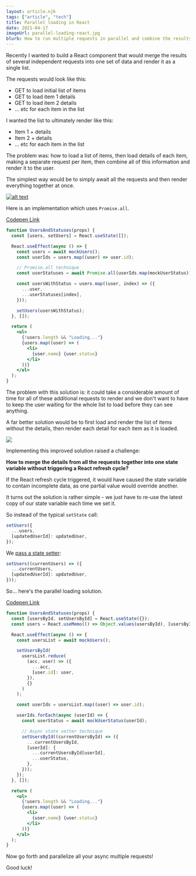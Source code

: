 ```yaml
---
layout: article.njk
tags: ["article", "tech"]
title: Parallel loading in React
date: 2021-04-17
imageUrl: parallel-loading-react.jpg
blurb: How to run multiple requests in parallel and combine the results.
---
```


Recently I wanted to build a React component that would merge the results of several independent requests into one set of data and render it as a single list.

The requests would look like this:

- GET to load initial list of items
- GET to load item 1 details
- GET to load item 2 details
- ... etc for each item in the list

I wanted the list to ultimately render like this:

- Item 1 + details
- Item 2 + details
- ... etc for each item in the list

The problem was: how to load a list of items, then load details of each item, making a separate request per item, then combine all of this information and render it to the user.

The simplest way would be to simply await all the requests and then render everything together at once.

[![alt text](https://dev-to-uploads.s3.amazonaws.com/uploads/articles/vfxqexp62yw29w5co3bf.png)](https://mermaid.live/edit#eyJjb2RlIjoiZ3JhcGggVERcbiAgICBBW1N0YXJ0XVxuICAgICAgICBBIC0tPiBCKEZldGNoIGl0ZW1zIGxpc3QpXG4gICAgICAgIEIgLS0-IEMoRmV0Y2ggaXRlbSBuIGRldGFpbHMpXG4gICAgQyAtLT4gRHtOZXh0IGl0ZW0_fVxuICAgIEQgLS0-fFllc3wgQ1xuICAgIEQgLS0-fE5vfCBFKENvbWJpbmUgaXRlbXMgbGlzdCB3aXRoIGRldGFpbHMpXG4gICAgICAgIEUgLS0-IEYoUmVuZGVyIGl0ZW1zIGxpc3Qgd2l0aCBkZXRhaWxzKVxuICAgICAgICBGIC0tPiBHW0RvbmVdXG4gICIsIm1lcm1haWQiOiJ7XG4gIFwidGhlbWVcIjogXCJkZWZhdWx0XCJcbn0iLCJ1cGRhdGVFZGl0b3IiOmZhbHNlLCJhdXRvU3luYyI6dHJ1ZSwidXBkYXRlRGlhZ3JhbSI6ZmFsc2V9)

Here is an implementation which uses `Promise.all`.

[Codepen Link](https://codepen.io/jonathanconway/pen/dyRQGam)

```jsx
function UsersAndStatuses(props) {
  const [users, setUsers] = React.useState([]);

  React.useEffect(async () => {
    const users = await mockUsers();
    const userIds = users.map((user) => user.id);

    // Promise.all technique
    const userStatuses = await Promise.all(userIds.map(mockUserStatus));

    const usersWithStatus = users.map((user, index) => ({
      ...user,
      ...userStatuses[index],
    }));

    setUsers(usersWithStatus);
  }, []);

  return (
    <ul>
      {!users.length && "Loading..."}
      {users.map((user) => (
        <li>
          {user.name} {user.status}
        </li>
      ))}
    </ul>
  );
}
```

The problem with this solution is: it could take a considerable amount of time for all of these additional requests to render and we don't want to have to keep the user waiting for the whole list to load before they can see anything.

A far better solution would be to first load and render the list of items without the details, then render each detail for each item as it is loaded.

[![](https://dev-to-uploads.s3.amazonaws.com/uploads/articles/ohogu4cawjiyhhd7hu4i.png)](https://mermaid.live/edit/#eyJjb2RlIjoiZ3JhcGggVERcbiAgICBBW1N0YXJ0XVxuICAgICAgICBBIC0tPiBCKEZldGNoIGl0ZW1zIGxpc3QpXG4gICAgICAgIEIgLS0-IEMoUmVuZGVyIGl0ZW1zIGxpc3QpXG4gICAgICAgIEMgLS0-IEQoRmV0Y2ggaXRlbSBuIGRldGFpbHMpXG4gICAgICAgIEQgLS0-IEUoUmVuZGVyIGl0ZW0gbiBkZXRhaWxzKVxuICAgIEUgLS0-IEZ7TmV4dCBpdGVtP31cbiAgICBGIC0tPnxZZXN8IERcbiAgICBGIC0tPnxOb3wgR1tGaW5pc2hdXG4gICIsIm1lcm1haWQiOiJ7XG4gIFwidGhlbWVcIjogXCJkYXJrXCJcbn0iLCJ1cGRhdGVFZGl0b3IiOmZhbHNlLCJhdXRvU3luYyI6dHJ1ZSwidXBkYXRlRGlhZ3JhbSI6dHJ1ZX0)

Implementing this improved solution raised a challenge:

**How to merge the details from all the requests together into one state variable without triggering a React refresh cycle?**

If the React refresh cycle triggered, it would have caused the state variable to contain incomplete data, as one partial value would override another.

It turns out the solution is rather simple - we just have to re-use the latest copy of our state variable each time we set it.

So instead of the typical `setState` call:

```js
setUsers({
  ...users,
  [updatedUserId]: updatedUser,
});
```

We [pass a state setter](https://twitter.com/dan_abramov/status/816394376817635329):

```js
setUsers((currentUsers) => ({
  ...currentUsers,
  [updatedUserId]: updatedUser,
}));
```

So... here's the parallel loading solution.

[Codepen Link](https://codepen.io/jonathanconway/pen/dyRQMQL)

```jsx
function UsersAndStatuses(props) {
  const [usersById, setUsersById] = React.useState({});
  const users = React.useMemo(() => Object.values(usersById), [usersById]);

  React.useEffect(async () => {
    const usersList = await mockUsers();

    setUsersById(
      usersList.reduce(
        (acc, user) => ({
          ...acc,
          [user.id]: user,
        }),
        {}
      )
    );

    const userIds = usersList.map((user) => user.id);

    userIds.forEach(async (userId) => {
      const userStatus = await mockUserStatus(userId);

      // Async state setter technique
      setUsersById((currentUsersById) => ({
        ...currentUsersById,
        [userId]: {
          ...currentUsersById[userId],
          ...userStatus,
        },
      }));
    });
  }, []);

  return (
    <ul>
      {!users.length && "Loading..."}
      {users.map((user) => (
        <li>
          {user.name} {user.status}
        </li>
      ))}
    </ul>
  );
}
```

Now go forth and parallelize all your async multiple requests!

Good luck!
